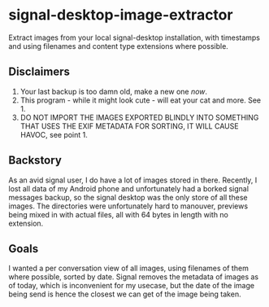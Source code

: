 # signal-desktop-image-extractor

Extract images from your local signal-desktop installation, with timestamps and using filenames and content type extensions where possible.

## Disclaimers

1. Your last backup is too damn old, make a new one _now_.
2. This program - while it might look cute - will eat your cat and more. See 1.
3. DO NOT IMPORT THE IMAGES EXPORTED BLINDLY INTO SOMETHING THAT USES THE EXIF METADATA FOR SORTING, IT WILL CAUSE HAVOC, see point 1.

## Backstory

As an avid signal user, I do have a lot of images stored in there. Recently, I lost all data of my Android phone and unfortunately had a
borked signal messages backup, so the signal desktop was the only store of all these images. The directories were unfortunately hard to
manouver, previews being mixed in with actual files, all with 64 bytes in length with no extension.

## Goals

I wanted a per conversation view of all images, using filenames of them where possible, sorted by date.
Signal removes the metadata of images as of today, which is inconvenient for my usecase, but the date of the image being send is hence the closest we can get of the image being taken.
